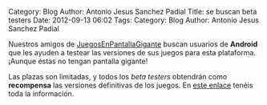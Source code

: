 Category: Blog
Author: Antonio Jesus Sanchez Padial
Title: se buscan beta testers
Date: 2012-09-13 06:02
Tags: 
Category: Blog
Author: Antonio Jesus Sanchez Padial

Nuestros amigos de [JuegosEnPantallaGigante](http://juegosenpantallagigante.com) buscan usuarios de **Android** que les ayuden a testear las versiones de sus juegos para esta plataforma. ¡Aunque éstas no tengan pantalla gigante!

Las plazas son limitadas, y todos los *beta testers* obtendrán como **recompensa** las versiones definitivas de los juegos. En [este enlace](http://juegosenpantallagigante.com/aplicaciones-para-android) tenéis toda la información.

